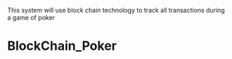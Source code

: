 This system will use block chain technology 
to track all transactions during a game of poker

# BlockChain_Poker
